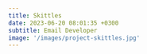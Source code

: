 ```yaml
---
title: Skittles
date: 2023-06-20 08:01:35 +0300
subtitle: Email Developer
image: '/images/project-skittles.jpg'
---
```


